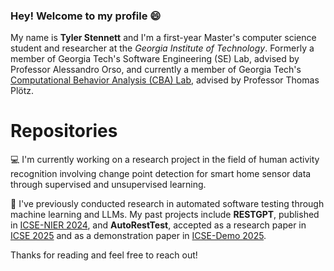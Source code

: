 ### Hey! Welcome to my profile 😄

My name is **Tyler Stennett** and I'm a first-year Master's computer science student and researcher at the *Georgia Institute of Technology*. Formerly a member of Georgia Tech's Software Engineering (SE) Lab, advised by Professor Alessandro Orso, and currently a member of Georgia Tech's [Computational Behavior Analysis (CBA) Lab](https://cba.gatech.edu/), advised by Professor Thomas Plötz.

# Repositories

💻 I'm currently working on a research project in the field of human activity recognition involving change point detection for smart home sensor data through supervised and unsupervised learning.

📓 I've previously conducted research in automated software testing through machine learning and LLMs. My past projects include **RESTGPT**, published in [ICSE-NIER 2024](https://arxiv.org/pdf/2312.00894.pdf), and **AutoRestTest**, accepted as a research paper in [ICSE 2025](https://arxiv.org/abs/2411.07098) and as a demonstration paper in [ICSE-Demo 2025](https://arxiv.org/abs/2501.08600).

Thanks for reading and feel free to reach out!
